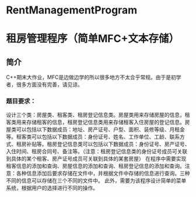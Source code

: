 # RentManagementProgram
# 租房管理程序（简单MFC+文本存储）
## 简介
 C++期末大作业，MFC是边做边学的所以很多地方不太合乎常规。由于是初学者，很多方面没有完善，请见谅。
### 题目要求：
  设计三个类：房屋类、租客类、租房登记信息类。房屋类用来存储房屋的信息，租客类用来存储租客的信息，租房登记信息类用来存储租客入住房屋的登记信息。房屋类可以包括以下数据成员：地址、房产证号、户型、面积、装修等级、月租金等。租客类可以包括以下数据成员：身份证号、姓名、工作单位、工龄、联系方式、租房补贴等。租房登记信息类可以包括以下数据成员：身份证号、房产证号、入住时间、租房合同号、备注等。（注意：租房登记信息类的身份证号成员可关联到具体的某个租客、房产证号成员可关联到具体的某套房屋）
    在程序中需要实现租客信息的添加和查询、房屋信息的添加和查询、租房登记信息的添加和查询。注意：各种信息添加后要求存储在文件中，并根据文件中存储的信息进行查询。三种不同的信息可以存储在三个不同的文件中。
此外，需要为该程序设计简单的菜单系统，根据用户的选择进行不同的操作。

